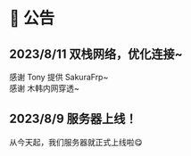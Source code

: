 # 📢 公告

## 2023/8/11 双栈网络，优化连接~
感谢 Tony 提供 SakuraFrp~  
感谢 木韩内网穿透~

## 2023/8/9 服务器上线！
从今天起，我们服务器就正式上线啦😋
